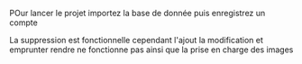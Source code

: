POur lancer le projet importez la base de donnée puis enregistrez un compte

La suppression est fonctionnelle cependant l'ajout la modification et emprunter rendre ne fonctionne pas ainsi que la prise en charge des images

